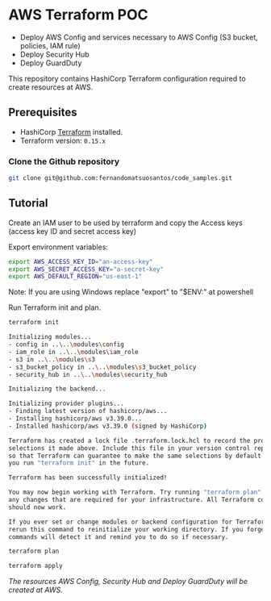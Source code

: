 # AWS Terraform POC

-   Deploy AWS Config and services necessary to AWS Config (S3 bucket, policies, IAM rule)
-   Deploy Security Hub
-   Deploy GuardDuty

This repository contains HashiCorp Terraform configuration required to create resources at AWS.

## Prerequisites

-   HashiCorp [Terraform](https://terraform.io/downloads.html) installed.
-   Terraform version: `0.15.x`

### Clone the Github repository

```bash
git clone git@github.com:fernandomatsuosantos/code_samples.git
```

## Tutorial

Create an IAM user to be used by terraform and copy the Access keys (access key ID and secret access key)

Export environment variables:

```bash
export AWS_ACCESS_KEY_ID="an-access-key"
export AWS_SECRET_ACCESS_KEY="a-secret-key"
export AWS_DEFAULT_REGION="us-east-1"
```

Note: If you are using Windows replace "export" to "$ENV:" at powershell

Run Terraform init and plan.

```bash
terraform init 
```

```bash
Initializing modules...
- config in ..\..\modules\config
- iam_role in ..\..\modules\iam_role
- s3 in ..\..\modules\s3
- s3_bucket_policy in ..\..\modules\s3_bucket_policy
- security_hub in ..\..\modules\security_hub

Initializing the backend...

Initializing provider plugins...
- Finding latest version of hashicorp/aws...
- Installing hashicorp/aws v3.39.0...
- Installed hashicorp/aws v3.39.0 (signed by HashiCorp)

Terraform has created a lock file .terraform.lock.hcl to record the provider
selections it made above. Include this file in your version control repository
so that Terraform can guarantee to make the same selections by default when
you run "terraform init" in the future.

Terraform has been successfully initialized!

You may now begin working with Terraform. Try running "terraform plan" to see
any changes that are required for your infrastructure. All Terraform commands
should now work.

If you ever set or change modules or backend configuration for Terraform,
rerun this command to reinitialize your working directory. If you forget, other
commands will detect it and remind you to do so if necessary.
```

```bash
terraform plan
```

```bash
terraform apply
```

_The resources AWS Config, Security Hub and Deploy GuardDuty will be created at AWS._
